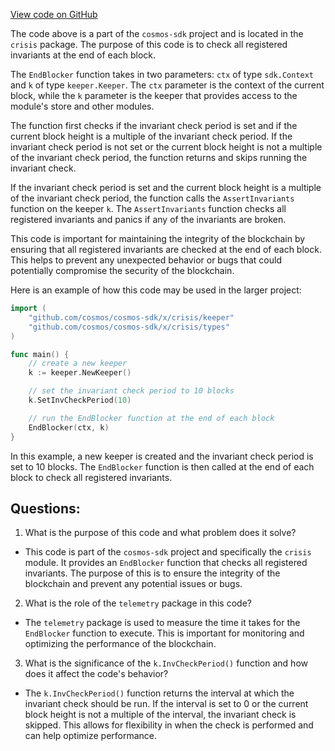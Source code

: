 [View code on GitHub](https://github.com/cosmos/cosmos-sdk/blob/main/x/crisis/abci.go)

The code above is a part of the `cosmos-sdk` project and is located in the `crisis` package. The purpose of this code is to check all registered invariants at the end of each block. 

The `EndBlocker` function takes in two parameters: `ctx` of type `sdk.Context` and `k` of type `keeper.Keeper`. The `ctx` parameter is the context of the current block, while the `k` parameter is the keeper that provides access to the module's store and other modules. 

The function first checks if the invariant check period is set and if the current block height is a multiple of the invariant check period. If the invariant check period is not set or the current block height is not a multiple of the invariant check period, the function returns and skips running the invariant check. 

If the invariant check period is set and the current block height is a multiple of the invariant check period, the function calls the `AssertInvariants` function on the keeper `k`. The `AssertInvariants` function checks all registered invariants and panics if any of the invariants are broken. 

This code is important for maintaining the integrity of the blockchain by ensuring that all registered invariants are checked at the end of each block. This helps to prevent any unexpected behavior or bugs that could potentially compromise the security of the blockchain. 

Here is an example of how this code may be used in the larger project:

```go
import (
    "github.com/cosmos/cosmos-sdk/x/crisis/keeper"
    "github.com/cosmos/cosmos-sdk/x/crisis/types"
)

func main() {
    // create a new keeper
    k := keeper.NewKeeper()

    // set the invariant check period to 10 blocks
    k.SetInvCheckPeriod(10)

    // run the EndBlocker function at the end of each block
    EndBlocker(ctx, k)
}
```

In this example, a new keeper is created and the invariant check period is set to 10 blocks. The `EndBlocker` function is then called at the end of each block to check all registered invariants.
## Questions: 
 1. What is the purpose of this code and what problem does it solve?
- This code is part of the `cosmos-sdk` project and specifically the `crisis` module. It provides an `EndBlocker` function that checks all registered invariants. The purpose of this is to ensure the integrity of the blockchain and prevent any potential issues or bugs.

2. What is the role of the `telemetry` package in this code?
- The `telemetry` package is used to measure the time it takes for the `EndBlocker` function to execute. This is important for monitoring and optimizing the performance of the blockchain.

3. What is the significance of the `k.InvCheckPeriod()` function and how does it affect the code's behavior?
- The `k.InvCheckPeriod()` function returns the interval at which the invariant check should be run. If the interval is set to 0 or the current block height is not a multiple of the interval, the invariant check is skipped. This allows for flexibility in when the check is performed and can help optimize performance.